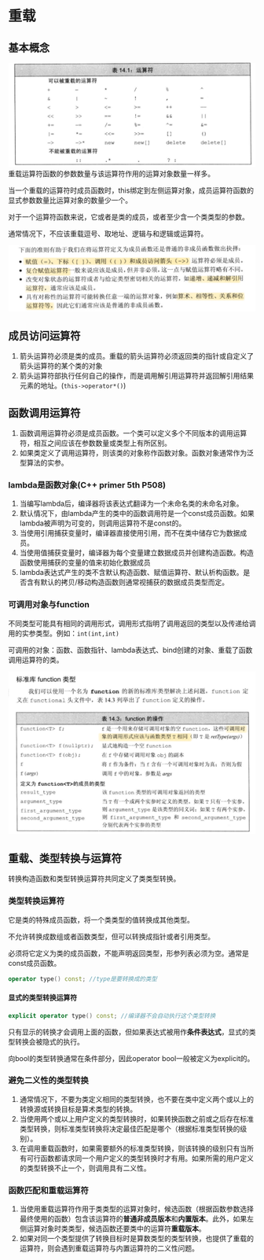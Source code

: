 # 重载
## 基本概念
![](image/IMG_1019.PNG)
重载运算符函数的参数数量与该运算符作用的运算对象数量一样多。

当一个重载的运算符时成员函数时，this绑定到左侧运算对象，成员运算符函数的显式参数数量比运算对象的数量少一个。

对于一个运算符函数来说，它或者是类的成员，或者至少含一个类类型的参数。

通常情况下，不应该重载逗号、取地址、逻辑与和逻辑或运算符。

![](image/IMG_1017.PNG)

## 成员访问运算符
1. 箭头运算符必须是类的成员。重载的箭头运算符必须返回类的指针或自定义了箭头运算符的某个类的对象
2. 箭头运算符部执行任何自己的操作，而是调用解引用运算符并返回解引用结果元素的地址。(`this->operator*()`)

## 函数调用运算符
1. 函数调用运算符必须是成员函数。一个类可以定义多个不同版本的调用运算符，相互之间应该在参数数量或类型上有所区别。
2. 如果类定义了调用运算符，则该类的对象称作函数对象。函数对象通常作为泛型算法的实参。
### lambda是函数对象(C++ primer 5th P508)
1. 当编写lambda后，编译器将该表达式翻译为一个未命名类的未命名对象。
2. 默认情况下，由lambda产生的类中的函数调用符是一个const成员函数。如果lambda被声明为可变的，则调用运算符不是const的。
3. 当使用引用捕获变量时，编译器直接使用引用，而不在类中储存它为数据成员。
4. 当使用值捕获变量时，编译器为每个变量建立数据成员并创建构造函数。构造函数使用捕获的变量的值来初始化数据成员
5. lambda表达式产生的类不含默认构造函数、赋值运算符、默认析构函数。是否含有默认的拷贝/移动构造函数则通常视捕获的数据成员类型而定。

### 可调用对象与function
不同类型可能具有相同的调用形式，调用形式指明了调用返回的类型以及传递给调用的实参类型。例如：`int(int,int)`

可调用的对象：函数、函数指针、lambda表达式、bind创建的对象、重载了函数调用运算符的类。

![](image/IMG_1020.PNG)

## 重载、类型转换与运算符
转换构造函数和类型转换运算符共同定义了类类型转换。
### 类型转换运算符
它是类的特殊成员函数，将一个类类型的值转换成其他类型。

不允许转换成数组或者函数类型，但可以转换成指针或者引用类型。

必须将它定义为类的成员函数，不能声明返回类型，形参列表必须为空。通常是const成员函数。
 ```cpp
operator type() const; //type是要转换成的类型
 ```
#### 显式的类型转换运算符
 ```cpp
explicit operator type() const; //编译器不会自动执行这个类型转换
 ```

只有显示的转换才会调用上面的函数，但如果表达式被用作**条件表达式**，显式的类型转换会被隐式的执行。

向bool的类型转换通常在条件部分，因此operator bool一般被定义为explicit的。

### 避免二义性的类型转换
1. 通常情况下，不要为类定义相同的类型转换，也不要在类中定义两个或以上的转换源或转换目标是算术类型的转换。
2. 当使用两个或以上用户定义的类型转换时，如果转换函数之前或之后存在标准类型转换，则标准类型转换将决定最佳匹配是哪个（根据标准类型转换的级别）。
3. 在调用重载函数时，如果需要额外的标准类型转换，则该转换的级别只有当所有可行函数都请求同一个用户定义的类型转换时才有用。如果所需的用户定义的类型转换不止一个，则调用具有二义性。

### 函数匹配和重载运算符
1. 当使用重载运算符作用于类类型的运算对象时，候选函数（根据函数参数选择最终使用的函数）包含该运算符的**普通非成员版本**和**内置版本**。此外，如果左侧运算对象时类类型，候选函数还要类中的运算符**重载版本**。
2. 如果对同一个类型提供了转换目标时是算数类型的类型转换，也提供了重载的运算符，则会遇到重载运算符与内置运算符的二义性问题。

